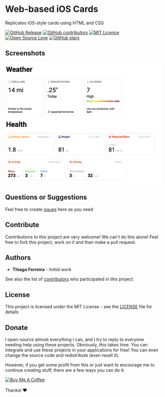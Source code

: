 # Web-based iOS Cards

Replicates iOS-style cards using HTML and CSS

[![GitHub Release](https://img.shields.io/github/release/thiagodnf/web-based-ios-cards.svg)](https://github.com/thiagodnf/web-based-ios-cards/releases/latest)
[![GitHub contributors](https://img.shields.io/github/contributors/thiagodnf/web-based-ios-cards.svg)](https://github.com/thiagodnf/web-based-ios-cards/graphs/contributors)
[![MIT Licence](https://badges.frapsoft.com/os/mit/mit.svg?v=103)](https://opensource.org/licenses/mit-license.php)
[![Open Source Love](https://badges.frapsoft.com/os/v1/open-source.svg?v=103)](https://github.com/ellerbrock/open-source-badges/)
[![GitHub stars](https://img.shields.io/github/stars/thiagodnf/web-based-ios-cards.svg)](https://github.com/thiagodnf/web-based-ios-cards)

## Screenshots

<img src="images/screenshot.png" />

## Questions or Suggestions

Feel free to create <a href="https://github.com/thiagodnf/web-based-ios-cards/issues">issues</a> here as you need

## Contribute

Contributions to this project are very welcome! We can't do this alone! Feel free to fork this project, work on it and then make a pull request.

## Authors

* **Thiago Ferreira** - *Initial work*

See also the list of [contributors](https://github.com/thiagodnf/web-based-ios-cards/graphs/contributors) who participated in this project.

## License

This project is licensed under the MIT License - see the [LICENSE](LICENSE) file for details

## Donate

I open-source almost everything I can, and I try to reply to everyone needing help using these projects. Obviously, this takes time. You can integrate and use these projects in your applications for free! You can even change the source code and redistribute (even resell it).

However, if you get some profit from this or just want to encourage me to continue creating stuff, there are a few ways you can do it:

<a href="https://www.buymeacoffee.com/thiagodnf" target="_blank">
  <img src="https://www.buymeacoffee.com/assets/img/guidelines/download-assets-sm-2.svg" alt="Buy Me A Coffee">
</a>
<br/>
<br/>
Thanks! ❤️
